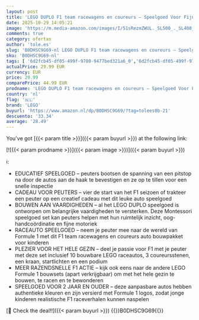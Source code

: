 ```yaml
---
layout: post
title: 'LEGO DUPLO F1 team racewagens en coureurs – Speelgoed Voor Fijne Motoriek Voor Peuters Vanaf 2 Jaar – Incl. 10 Auto’s  een Kraan  Startlichten en Podium – Cadeautip – 10445'
date: 2025-10-29 14:05:21
image: 'https://m.media-amazon.com/images/I/51sRezmZWUL._SL500_._SL400_.jpg'
comments: true
category: ofertas
author: 'tole.es'
slug: 'B0DHSC9G69-nl LEGO DUPLO F1 team racewagens en coureurs – Speelgoed Voor...'
sku: 'B0DHSC9G69-nl'
tags: [ '6d2fcb45-df05-499f-9780-9477bed321a6_0','6d2fcb45-df05-499f-9780-9477bed321a6_501','Arborist Merchandising Root','Bouw- & constructiespeelgoed','Creatieve spellen','Educatief speelgoed','Montessori','Self Service','Special Features Stores','Speelgoed & spellen','Speelgoedbouwsets','lego','🇳🇱', ]
actualPrice: 29.99 EUR
currency: EUR
price: 29.99
comparePrice: 44.99 EUR
prodname: 'LEGO DUPLO F1 team racewagens en coureurs – Speelgoed Voor Fijne Motoriek Voor Peuters Vanaf 2 Jaar – Incl. 10 Auto’s  een Kraan  Startlichten en Podium – Cadeautip – 10445'
country: 'nl'
flag: '🇳🇱'
brand: 'LEGO'
buyurl: 'https://www.amazon.nl/dp/B0DHSC9G69/?tag=tolees0b-21'
descuento: '33.34'
average: '28.49'
---
```


You've got [{{< param title >}}]({{< param buyurl >}}) at the following link:

[![{{< param prodname >}}]({{< param image >}})]({{< param buyurl >}})

ℹ️:

- EDUCATIEF SPEELGOED – peuters bootsen de spanning van een pitstop na door de autos aan de haak te bevestigen en ze op te tillen voor een snelle inspectie
- CADEAU VOOR PEUTERS – vier de start van het F1 seizoen of trakteer een peuter op een creatief cadeau met dit leuke auto speelgoed
- BOUWEN AAN VAARDIGHEDEN – al het LEGO DUPLO speelgoed is ontworpen om belangrijke vaardigheden te versterken. Deze Montessori speelgoed set kan peuters helpen met hun ruimtelijk inzicht, oog-handcoördinatie en fijne motoriek
- RACEAUTO SPEELGOED – neem je peuter mee naar de wereld van Formule 1 met dit F1 team racewagens en coureurs auto bouwpakket voor kinderen
- PLEZIER VOOR HET HELE GEZIN – deel je passie voor F1 met je peuter met deze set inclusief 10 bouwbare LEGO raceautos, 3 coureursstenen, een kraan, startlichten en een podium
- MEER RAZENDSNELLE F1 ACTIE – kijk ook eens naar de andere LEGO Formule 1 bouwsets (apart verkrijgbaar) om met het hele gezin te bouwen, te racen en te bewonderen
- SPEELGOED VOOR 2 JAAR EN OUDER – deze aanpasbare autos hebben authentieke kleuren en zijn versierd met Formule 1 logos, zodat jonge kinderen realistische F1 raceverhalen kunnen naspelen

[🛒 Check the deal!!]({{< param buyurl >}})
{{<world>}}B0DHSC9G69{{</world>}}
